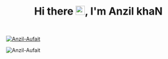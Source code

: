
<h1 align="center">Hi there <img src="https://media.giphy.com/media/hvRJCLFzcasrR4ia7z/giphy.gif" width="25px">, I'm Anzil khaN</h1>
<!-- <h3 align="center">A passionate frontend developer from India</h3> -->

<br>

<p align="left"> <a href="https://github.com/ryo-ma/github-profile-trophy"><img src="https://github-profile-trophy.vercel.app/?username=anzil-aufait&theme=onedark" alt="Anzil-Aufait" /></a> </p>

<p><img align="center" src="https://github-readme-streak-stats.herokuapp.com/?user=anzil-aufait&theme=onedark" alt="Anzil-Aufait" /></p>

<!-- <p align="left">
  <img src="https://github-readme-stats-sigma-five.vercel.app/api/top-langs?username=anzil-aufait&show_icons=true&locale=en&layout=compact&theme=onedark" alt="Anzil Khan" />
</p> -->

<!-- <p align="left"> <img src="https://github-readme-stats.vercel.app/api?username=Anzil-Aufait&show_icons=true&theme=gotham" alt="Anzil-Aufait" />
<p><img align="center" src="https://github-readme-stats.vercel.app/api?username=anzil-aufait&show_icons=true&locale=en" alt="Anzil-Aufait" /></p>-->
